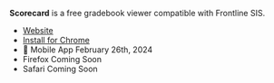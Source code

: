 **Scorecard** is a free gradebook viewer compatible with Frontline SIS. 
- <a href="https://scorecardgrades.com">Website</a>
- <a href="https://scorecardgrades.com/link/install-chrome">Install for Chrome</a>
- 📱 Mobile App February 26th, 2024
- Firefox Coming Soon
- Safari Coming Soon
